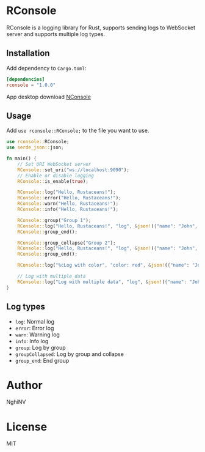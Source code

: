 # RConsole

RConsole is a logging library for Rust, supports sending logs to WebSocket server and supports multiple log types.

## Installation

Add dependency to `Cargo.toml`:

```toml
[dependencies]
rconsole = "1.0.0"
```

App desktop download [NConsole](https://drive.google.com/drive/folders/1P4cqXhalzsiPtrVAKWvoD9tK_pt9ZpzJ?usp=share_link)

## Usage

Add `use rconsole::RConsole;` to the file you want to use.

```rust
use rconsole::RConsole;
use serde_json::json;

fn main() {
    // Set URI WebSocket server
    RConsole::set_uri("ws://localhost:9090");
    // Enable or disable logging
    RConsole::is_enable(true);

    RConsole::log("Hello, Rustaceans!");
    RConsole::error("Hello, Rustaceans!");
    RConsole::warn("Hello, Rustaceans!");
    RConsole::info("Hello, Rustaceans!");

    RConsole::group("Group 1");
    RConsole::log("Hello, Rustaceans!", "log", &json!({"name": "John", "age": 30}).to_string());
    RConsole::group_end();

    RConsole::group_collapse("Group 2");
    RConsole::log("Hello, Rustaceans!", "log", &json!({"name": "John", "age": 30}).to_string());
    RConsole::group_end();

    RConsole::log("%cLog with color", "color: red", &json!({"name": "John", "age": 30}).to_string()); 

    // Log with multiple data
    RConsole::log("Log with multiple data", "log", &json!({"name": "John", "age": 30, "address": "123 Main St"}).to_string(), &json!({"name": "Jane", "age": 25, "address": "456 Main St"}).to_string());  
}
```

## Log types

- `log`: Normal log
- `error`: Error log
- `warn`: Warning log
- `info`: Info log
- `group`: Log by group
- `groupCollapsed`: Log by group and collapse
- `group_end`: End group

# Author

NghiNV

# License

MIT
